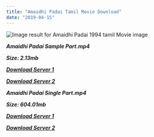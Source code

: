 ```yaml
---
title: "Amaidhi Padai Tamil Movie Download"
date: "2019-04-15"
---
```


![Image result for Amaidhi Padai 1994 tamil Movie image](https://img.timesnownews.com/51ge2S7JWVL_1547634316__rend_1_1.jpg?d=600x)

**_Amaidhi Padai Sample Part.mp4_**

**_Size: 2.13mb_**

**_[Download Server 1](http://p1.wetransfer.vip/files/Tamil{169df08cb8e74ebadb8a44297cb1b6497cb77520eb9064bb3027e0e0c1bcc485}20Movies/Tamil{169df08cb8e74ebadb8a44297cb1b6497cb77520eb9064bb3027e0e0c1bcc485}20Recent{169df08cb8e74ebadb8a44297cb1b6497cb77520eb9064bb3027e0e0c1bcc485}20Movies/Amaidhi{169df08cb8e74ebadb8a44297cb1b6497cb77520eb9064bb3027e0e0c1bcc485}20Padai{169df08cb8e74ebadb8a44297cb1b6497cb77520eb9064bb3027e0e0c1bcc485}20(1994)/Amaidhi{169df08cb8e74ebadb8a44297cb1b6497cb77520eb9064bb3027e0e0c1bcc485}20Padai/Amaidhi{169df08cb8e74ebadb8a44297cb1b6497cb77520eb9064bb3027e0e0c1bcc485}20Padai{169df08cb8e74ebadb8a44297cb1b6497cb77520eb9064bb3027e0e0c1bcc485}20(1994){169df08cb8e74ebadb8a44297cb1b6497cb77520eb9064bb3027e0e0c1bcc485}20Sample{169df08cb8e74ebadb8a44297cb1b6497cb77520eb9064bb3027e0e0c1bcc485}20(640x360).mp4)_**

**_[Download Server 2](http://p1.wetransfer.vip/files/Tamil{169df08cb8e74ebadb8a44297cb1b6497cb77520eb9064bb3027e0e0c1bcc485}20Movies/Tamil{169df08cb8e74ebadb8a44297cb1b6497cb77520eb9064bb3027e0e0c1bcc485}20Recent{169df08cb8e74ebadb8a44297cb1b6497cb77520eb9064bb3027e0e0c1bcc485}20Movies/Amaidhi{169df08cb8e74ebadb8a44297cb1b6497cb77520eb9064bb3027e0e0c1bcc485}20Padai{169df08cb8e74ebadb8a44297cb1b6497cb77520eb9064bb3027e0e0c1bcc485}20(1994)/Amaidhi{169df08cb8e74ebadb8a44297cb1b6497cb77520eb9064bb3027e0e0c1bcc485}20Padai/Amaidhi{169df08cb8e74ebadb8a44297cb1b6497cb77520eb9064bb3027e0e0c1bcc485}20Padai{169df08cb8e74ebadb8a44297cb1b6497cb77520eb9064bb3027e0e0c1bcc485}20(1994){169df08cb8e74ebadb8a44297cb1b6497cb77520eb9064bb3027e0e0c1bcc485}20Sample{169df08cb8e74ebadb8a44297cb1b6497cb77520eb9064bb3027e0e0c1bcc485}20(640x360).mp4)_**

**_Amaidhi Padai Single Part.mp4_**

**_Size: 604.01mb_**

**_[Download Server 1](http://p1.wetransfer.vip/files/Tamil{169df08cb8e74ebadb8a44297cb1b6497cb77520eb9064bb3027e0e0c1bcc485}20Movies/Tamil{169df08cb8e74ebadb8a44297cb1b6497cb77520eb9064bb3027e0e0c1bcc485}20Recent{169df08cb8e74ebadb8a44297cb1b6497cb77520eb9064bb3027e0e0c1bcc485}20Movies/Amaidhi{169df08cb8e74ebadb8a44297cb1b6497cb77520eb9064bb3027e0e0c1bcc485}20Padai{169df08cb8e74ebadb8a44297cb1b6497cb77520eb9064bb3027e0e0c1bcc485}20(1994)/Amaidhi{169df08cb8e74ebadb8a44297cb1b6497cb77520eb9064bb3027e0e0c1bcc485}20Padai/Amaidhi{169df08cb8e74ebadb8a44297cb1b6497cb77520eb9064bb3027e0e0c1bcc485}20Padai{169df08cb8e74ebadb8a44297cb1b6497cb77520eb9064bb3027e0e0c1bcc485}20(1994){169df08cb8e74ebadb8a44297cb1b6497cb77520eb9064bb3027e0e0c1bcc485}20Single{169df08cb8e74ebadb8a44297cb1b6497cb77520eb9064bb3027e0e0c1bcc485}20Part{169df08cb8e74ebadb8a44297cb1b6497cb77520eb9064bb3027e0e0c1bcc485}20(640x360).mp4)_**

**_[Download Server 2](http://p1.wetransfer.vip/files/Tamil{169df08cb8e74ebadb8a44297cb1b6497cb77520eb9064bb3027e0e0c1bcc485}20Movies/Tamil{169df08cb8e74ebadb8a44297cb1b6497cb77520eb9064bb3027e0e0c1bcc485}20Recent{169df08cb8e74ebadb8a44297cb1b6497cb77520eb9064bb3027e0e0c1bcc485}20Movies/Amaidhi{169df08cb8e74ebadb8a44297cb1b6497cb77520eb9064bb3027e0e0c1bcc485}20Padai{169df08cb8e74ebadb8a44297cb1b6497cb77520eb9064bb3027e0e0c1bcc485}20(1994)/Amaidhi{169df08cb8e74ebadb8a44297cb1b6497cb77520eb9064bb3027e0e0c1bcc485}20Padai/Amaidhi{169df08cb8e74ebadb8a44297cb1b6497cb77520eb9064bb3027e0e0c1bcc485}20Padai{169df08cb8e74ebadb8a44297cb1b6497cb77520eb9064bb3027e0e0c1bcc485}20(1994){169df08cb8e74ebadb8a44297cb1b6497cb77520eb9064bb3027e0e0c1bcc485}20Single{169df08cb8e74ebadb8a44297cb1b6497cb77520eb9064bb3027e0e0c1bcc485}20Part{169df08cb8e74ebadb8a44297cb1b6497cb77520eb9064bb3027e0e0c1bcc485}20(640x360).mp4)_**
